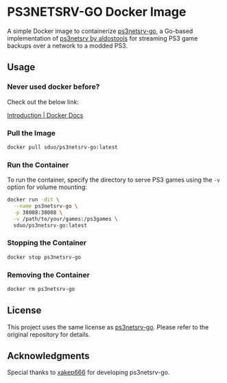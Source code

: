 # PS3NETSRV-GO Docker Image

A simple Docker image to containerize [ps3netsrv-go](https://github.com/xakep666/ps3netsrv-go), a Go-based implementation of [ps3netsrv by aldostools](https://github.com/aldostools/webMAN-MOD/tree/master/_Projects_/ps3netsrv) for streaming PS3 game backups over a network to a modded PS3.

## Usage

### Never used docker before?

Check out the below link:

[Introduction | Docker Docs](https://docs.docker.com/get-started/introduction/)

### Pull the Image
```bash
docker pull sduo/ps3netsrv-go:latest
```

### Run the Container
To run the container, specify the directory to serve PS3 games using the `-v` option for volume mounting:
```bash
docker run -dit \
  --name ps3netsrv-go \
  -p 38008:38008 \
  -v /path/to/your/games:/ps3games \
  sduo/ps3netsrv-go:latest
```

### Stopping the Container
```bash
docker stop ps3netsrv-go
```

### Removing the Container
```bash
docker rm ps3netsrv-go
```

## License
This project uses the same license as [ps3netsrv-go](https://github.com/xakep666/ps3netsrv-go). Please refer to the original repository for details.

## Acknowledgments
Special thanks to [xakep666](https://github.com/xakep666) for developing ps3netsrv-go.


